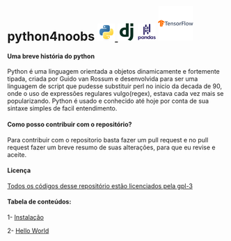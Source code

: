 # python4noobs <a href="https://www.python.org" target="_blank"> <img src="https://raw.githubusercontent.com/devicons/devicon/master/icons/python/python-original.svg" alt="python" width="40" height="40"/> </a> <a href="https://www.djangoproject.com/"><img src="https://raw.githubusercontent.com/devicons/devicon/master/icons/django/django-plain.svg" alt="django" width="40" height="40"></a> <a href="https://pandas.pydata.org/"><img src="https://raw.githubusercontent.com/devicons/devicon/master/icons/pandas/pandas-plain-wordmark.svg" alt="pandas" width="40" height="40"></a> <a href="https://www.tensorflow.org/?hl=pt-br"><img src="https://raw.githubusercontent.com/devicons/devicon/master/icons/tensorflow/tensorflow-original-wordmark.svg" alt="TensorFlow" width="80" height="80"></a>


<h4>Uma breve história do python</h4>

Python é uma linguagem orientada a objetos dinamicamente e fortemente tipada, criada por Guido van Rossum e desenvolvida para ser uma linguagem de script que pudesse substituir perl no inicio da decada de 90, onde o uso de expressões regulares vulgo(regex), estava cada vez mais se popularizando. Python é usado e conhecido até hoje por conta de sua sintaxe simples de facil entendimento.

<h4>Como posso contribuir com o repositório?</h4>

Para contribuir com o repositorio basta fazer um pull request e no pull request fazer um breve resumo de suas alterações, para que eu revise e aceite.

<h4>Licença</h4>

<a href="https://github.com/BrunoCiccarino/python4noobs/blob/main/LICENSE">Todos os códigos desse repositório estão licenciados pela gpl-3</a>

<h4>Tabela de conteúdos:</h4>
1- <a href="https://github.com/BrunoCiccarino/python4noobs/blob/main/instala%C3%A7%C3%A3o%2FREADME.md">Instalação</a>

2- <a href="https://github.com/BrunoCiccarino/python4noobs/blob/main/HelloWorld/README.md">Hello World</a>
